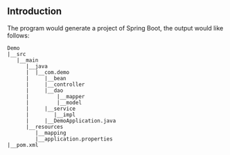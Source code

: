 ## Introduction
The program would generate a project of Spring Boot, the output would like follows:
```
Demo
|__src
   |__main
      |__java
      |  |__com.demo
      |     |__bean
      |     |__controller
      |     |__dao
	  |			|__mapper
	  |			|__model
      |     |__service
      |        |__impl
      |     |__DemoApplication.java
      |__resources
         |__mapping
         |__application.properties
|__pom.xml
```
